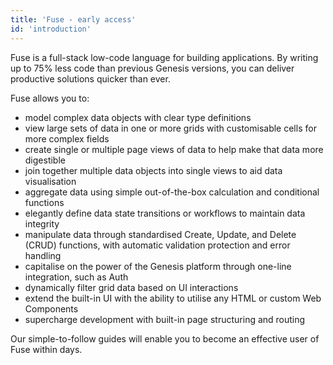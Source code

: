 ```yaml
---
title: 'Fuse - early access'
id: 'introduction'
---
```


Fuse is a full-stack low-code language for building applications. By writing up to 75% less code than previous Genesis versions, you can deliver productive solutions quicker than ever.

Fuse allows you to:
- model complex data objects with clear type definitions
- view large sets of data in one or more grids with customisable cells for more complex fields
- create single or multiple page views of data to help make that data more digestible
- join together multiple data objects into single views to aid data visualisation
- aggregate data using simple out-of-the-box calculation and conditional functions
- elegantly define data state transitions or workflows to maintain data integrity
- manipulate data through standardised Create, Update, and Delete (CRUD) functions, with automatic validation protection and error handling
- capitalise on the power of the Genesis platform through one-line integration, such as Auth
- dynamically filter grid data based on UI interactions
- extend the built-in UI with the ability to utilise any HTML or custom Web Components
- supercharge development with built-in page structuring and routing

Our simple-to-follow guides will enable you to become an effective user of Fuse within days.
